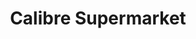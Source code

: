 ---
title: "Calibre Supermarket"
url: /santa-maria-del-paramo/calibre-supermarket/
shop: supermercado
---